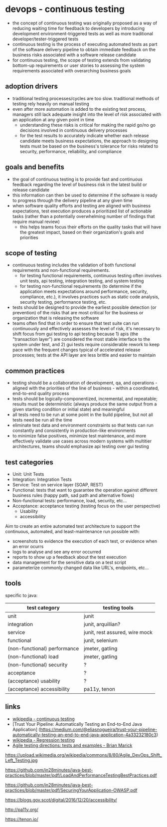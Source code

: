 
# devops - continuous testing


* the concept of continuous testing was originally proposed as a way of reducing waiting time for feedback to developers by introducing development environment-triggered tests as well as more traditional developer/tester-triggered tests
* continuous testing is the process of executing automated tests as part of the software delivery pipeline to obtain immediate feedback on the business risks associated with a software release candidate
* for continuous testing, the scope of testing extends from validating bottom-up requirements or user stories to assessing the system requirements associated with overarching business goals


## adoption drivers
* traditional testing processes/cycles are too slow. traditional methods of testing rely heavily on manual testing
* even after more automation is added to the existing test process, managers still lack adequate insight into the level of risk associated with an application at any given point in time
  * understanding these risks is critical for making the rapid go/no go decisions involved in continuous delivery processes
  * for the test results to accurately indicate whether each release candidate meets business expectations, the approach to designing tests must be based on the business's tolerance for risks related to security, performance, reliability, and compliance


## goals and benefits
* the goal of continuous testing is to provide fast and continuous feedback regarding the level of business risk in the latest build or release candidate
* this information can then be used to determine if the software is ready to progress through the delivery pipeline at any given time
* when software quality efforts and testing are aligned with business expectations, test execution produces a prioritized list of actionable tasks (rather than a potentially overwhelming number of findings that require manual review)
  * this helps teams focus their efforts on the quality tasks that will have the greatest impact, based on their organization's goals and priorities


## scope of testing
* continuous testing includes the validation of both functional requirements and non-functional requirements.
  * for testing functional requirements, continuous testing often involves unit tests, api testing, integration testing, and system testing
  * for testing non-functional requirements (to determine if the application meets expectations around performance, security, compliance, etc.), it involves practices such as static code analysis, security testing, performance testing, etc.
* tests should be designed to provide the earliest possible detection (or prevention) of the risks that are most critical for the business or organization that is releasing the software
* teams often find that in order to ensure that test suite can run continuously and effectively assesses the level of risk, it's necessary to shift focus from gui testing to api testing because 1) apis (the "transaction layer") are considered the most stable interface to the system under test, and 2) gui tests require considerable rework to keep pace with the frequent changes typical of accelerated release processes; tests at the API layer are less brittle and easier to maintain


## common practices
* testing should be a collaboration of development, qa, and operations - aligned with the priorities of the line of business - within a coordinated, end-to-end quality process
* tests should be logically-componentized, incremental, and repeatable; results must be deterministic (always produce the same output from a given starting condition or initial state) and meaningful
* all tests need to be run at some point in the build pipeline, but not all tests need be run all the time
* eliminate test data and environment constraints so that tests can run constantly and consistently in production-like environments
* to minimize false positives, minimize test maintenance, and more effectively validate use cases across modern systems with multitier architectures, teams should emphasize api testing over gui testing

## test categories

* Unit: Unit Tests
* Integration: Integration Tests
* Service: Test on service layer (SOAP, REST)
* Functional: tests that want to guarantee the operation against different business rules (happy path, sad path and alternative flows)
* Non-functional tests: performance, load, security, etc...
* Acceptance: acceptance testing (testing focus on the user perspective)
  * Usability
  * accessibility

Aim to create an entire automated test architecture to support the continuous, automated, and least-maintenance run possible with:
* screenshots to evidence the execution of each test, or evidence when an error ocurrs
* logs to analyse and see any error occurred
* reports to show up a feedback about the test execution
* data management for the sensitive data on a test script
* parameterize commonly changed data like URL's, endpoints, etc...


## tools

specific to java:

test category | testing tools
------------ | -------------
unit | junit
integration | junit, arquillian?
service | junit, rest assured, wire mock
functional | junit, selenium
(non-functional) performance | jmeter, gatling
(non-functional) load | jmeter, gatling
(non-functional) security | ?
acceptance | ?
(acceptance) usability | ?
(acceptance) accessibility | pa11y, tenon


## links
* [wikipedia - continuous testing](https://en.wikipedia.org/wiki/Continuous_testing)
* [Trust Your Pipeline: Automatically Testing an End-to-End Java Application] (https://medium.com/@eliasnogueira/trust-your-pipeline-automatically-testing-an-end-to-end-java-application-4a33232180c3)
* [wikipedia - Regression testing](https://en.wikipedia.org/wiki/Regression_testing)
* [Agile testing directions: tests and examples - Brian Marick](http://www.exampler.com/old-blog/2003/08/22/#agile-testing-project-2)

https://upload.wikimedia.org/wikipedia/commons/8/80/Agile_DevOps_Shift_Left_Testing.jpg

https://github.com/in28minutes/java-best-practices/blob/master/pdf/LoadAndPerformanceTestingBestPractices.pdf

https://github.com/in28minutes/java-best-practices/blob/master/pdf/SecuringYourApplication-OWASP.pdf

https://blogs.gov.scot/digital/2016/12/20/accessibility/

http://pa11y.org/

https://tenon.io/
